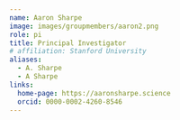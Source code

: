 ```yaml
---
name: Aaron Sharpe
image: images/groupmembers/aaron2.png
role: pi
title: Principal Investigator
# affiliation: Stanford University
aliases:
  - A. Sharpe
  - A Sharpe
links:
  home-page: https://aaronsharpe.science
  orcid: 0000-0002-4260-8546
---
```

